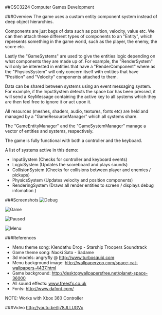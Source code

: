 ##CSC3224 Computer Games Development

###Overview
The game uses a custom entity component system instead of deep object hierarchies. 

Components are just bags of data such as position, velocity, value etc. We can then attach these different types of components to an "Entity", which represents something in the game world, such as the player, the enemy, the score etc. 

Lastly the "GameSystems" are used to give the entities logic depending on what components they are made up of. For example, the "RenderSystem" will only be interested in entities that have a "RenderComponent" where as the "PhysicsSystem" will only concern itself with entities that have "Position" and "Velocity" components attached to them.

Data can be shared between systems using an event messaging system. For example, if the InputSystem detects the space bar has been pressed, it will send a KeyMessage containing the active key to all systems which they are then feel free to ignore it or act upon it.

All resources (meshes, shaders, audio, textures, fonts etc) are held and managed by a "GameResourceManager" which all systems share.

The "GameEntityManager" and the "GameSystemManager" manage a vector of entities and systems, respectively. 

The game is fully functional with both a controller and the keyboard.

A list of systems active in this demo:
- InputSystem (Checks for controller and keyboard events)
- LogicSystem (Updates the scoreboard and plays sounds)
- CollisionSystem (Checks for collisions between player and enemies / pickups)
- PhysicsSystem (Updates velocity and position components)
- RenderingSystem (Draws all render entities to screen / displays debug infomation )

###Screenshots
![Debug](https://github.com/StephenCathcart/csc3224-computer-games-development/blob/master/screenshots/debug.png)

![Game](https://github.com/StephenCathcart/csc3224-computer-games-development/blob/master/screenshots/game.png)

![Paused](https://github.com/StephenCathcart/csc3224-computer-games-development/blob/master/screenshots/paused.png)

![Menu](https://github.com/StephenCathcart/csc3224-computer-games-development/blob/master/screenshots/menu.png)

###References
- Menu theme song: Klendathu Drop - Starship Troopers Soundtrack
- Game theme song: Naoki Sato - Sadame
- 3d models: angryfly @ http://www.turbosquid.com
- Menu background image: http://wallpaperzoo.com/space-cat-wallpapers-4437.html
- Game background: http://desktopwallpapersfree.net/planet-space-36000
- All sound effects: www.freesfx.co.uk
- Fonts: http://www.dafont.com/

NOTE: Works with Xbox 360 Controller

###Video
http://youtu.be/Ij78JLLUGVo